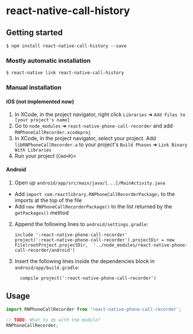 
# react-native-call-history

## Getting started

`$ npm install react-native-call-history --save`

### Mostly automatic installation

`$ react-native link react-native-call-history`

### Manual installation


#### iOS (not implemented now)

1. In XCode, in the project navigator, right click `Libraries` ➜ `Add Files to [your project's name]`
2. Go to `node_modules` ➜ `react-native-phone-call-recorder` and add `RNPhoneCallRecorder.xcodeproj`
3. In XCode, in the project navigator, select your project. Add `libRNPhoneCallRecorder.a` to your project's `Build Phases` ➜ `Link Binary With Libraries`
4. Run your project (`Cmd+R`)<

#### Android

1. Open up `android/app/src/main/java/[...]/MainActivity.java`
  - Add `import com.reactlibrary.RNPhoneCallRecorderPackage;` to the imports at the top of the file
  - Add `new RNPhoneCallRecorderPackage()` to the list returned by the `getPackages()` method
2. Append the following lines to `android/settings.gradle`:
  	```
  	include ':react-native-phone-call-recorder'
  	project(':react-native-phone-call-recorder').projectDir = new File(rootProject.projectDir, 	'../node_modules/react-native-phone-call-recorder/android')
  	```
3. Insert the following lines inside the dependencies block in `android/app/build.gradle`:
  	```
      compile project(':react-native-phone-call-recorder')
  	```

## Usage
```javascript
import RNPhoneCallRecorder from 'react-native-phone-call-recorder';

// TODO: What to do with the module?
RNPhoneCallRecorder;
```
